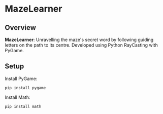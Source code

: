 
# MazeLearner
## Overview
**MazeLearner**: Unravelling the maze's secret word by following guiding letters on the path to its centre. Developed using 
Python RayCasting  with PyGame.



## Setup
Install PyGame:

`pip install pygame`

Install Math: 

`pip install math`





